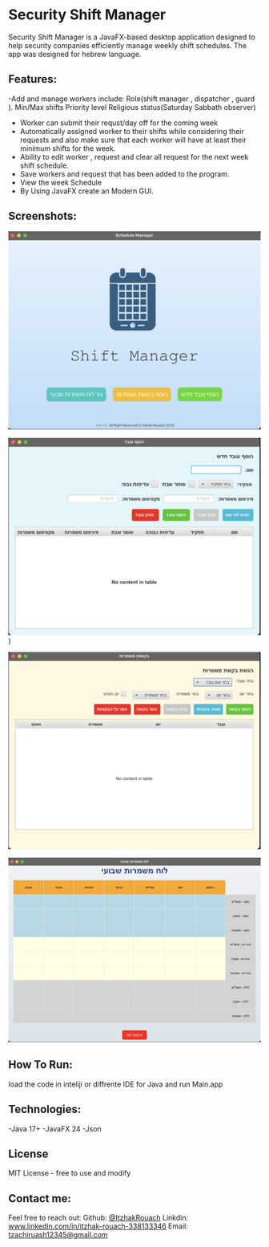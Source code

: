 # Security Shift Manager
Security Shift Manager is a JavaFX-based desktop application designed to help security companies efficiently manage weekly shift schedules.
The app was designed for hebrew language.

## Features:
-Add and manage workers include:
  Role(shift manager , dispatcher , guard ).
  Min/Max shifts
  Priority level
  Religious status(Saturday Sabbath observer)
- Worker can submit their requst/day off for the coming week
- Automatically assigned worker to their shifts while considering their requests and also
  make sure that each worker will have at least their minimum shifts for the week.
- Ability to edit worker , request and clear all request for the next week shift schedule.
- Save workers and request that has been added to the program.
- View the week Schedule
- By Using JavaFX create an Modern GUI.


## Screenshots:

![Main Dashboard](https://github.com/ItzhakRouach/ShiftManager/blob/main/main.png?raw=true)




![Add Worker](https://github.com/ItzhakRouach/ShiftManager/blob/main/addWorker.png?raw=true))



![Add Request](https://github.com/ItzhakRouach/ShiftManager/blob/main/addRequest.png?raw=true)


![Schdule generate](https://github.com/ItzhakRouach/ShiftManager/blob/main/schedule.png?raw=true)






## How To Run:
load the code in inteliji or diffrente IDE for Java and run Main.app

## Technologies:
-Java 17+
-JavaFX 24
-Json

## License
MIT License - free to use and modify

## Contact me:
Feel free to reach out:
Github: [@ItzhakRouach](https://github.com/ItzhakRouach)
Linkdin: www.linkedin.com/in/itzhak-rouach-338133346
Email: tzachiruash12345@gmail.com



